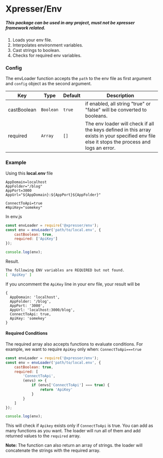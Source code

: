 # Xpresser/Env
##### This package can be used in any project, must not be xpresser framework related.

1. Loads your env file.
2. Interpolates environment variables.
3. Cast strings to boolean.
4. Checks for required env variables.

### Config
The envLoader function accepts the `path` to the env  file as first argument and `config` object as the second argument.

| Key | Type | Default | Description |
| --- | ---- | ------- | ----------- |
| castBoolean | `Boolean` | `true` | if enabled, all string "true" or "false" will be converted to booleans.
| required | `Array` | `[]` | The env loader will check if all the keys defined in this array exists in your specified env file else it stops the process and logs an error. |


### Example
Using this **local.env** file
```dotenv
AppDomain=localhost
AppFolder="/blog"
AppPort=3000
AppUrl="${AppDomain}:${AppPort}${AppFolder}"

ConnectToApi=true
#ApiKey="somekey"
```

In env.js
```javascript
const envLoader = require('@xpresser/env');
const env = envLoader('path/to/local.env', {
    castBoolean: true,
    required: ['ApiKey']
});

console.log(env);
```
Result.
```sh
The following ENV variables are REQUIRED but not found.
[ 'ApiKey' ]
```
If you uncomment the `ApiKey` line in your env file, your result will be
```
{
  AppDomain: 'localhost',
  AppFolder: '/blog',
  AppPort: '3000',
  AppUrl: 'localhost:3000/blog',
  ConnectToApi: true,
  ApiKey: 'somekey'
}
```
#### Required Conditions
The required array also accepts functions to evaluate conditions.
For example, we want to require `ApiKey` only when: `ConnectToApi===true`
```javascript
const envLoader = require('@xpresser/env');
const env = envLoader('path/to/local.env', {
    castBoolean: true,
    required: [
        'ConnectToApi',
        (envs) => {
            if (envs['ConnectToApi'] === true) {
                return 'ApiKey'
            }
        }   
    ]
});

console.log(env);
```
This will check if `Apikey` exists only if `ConnectToApi` is true.
You can add as many functions as you want. The loader will run all of them and add returned values to the `required` array.

**Note:** The function can also return an array of strings. the loader will concatenate the strings with the required array.
